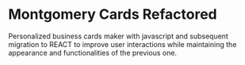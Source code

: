 # Montgomery Cards Refactored

Personalized business cards maker with javascript and subsequent migration to REACT to improve user interactions while maintaining the appearance and functionalities of the previous one.

